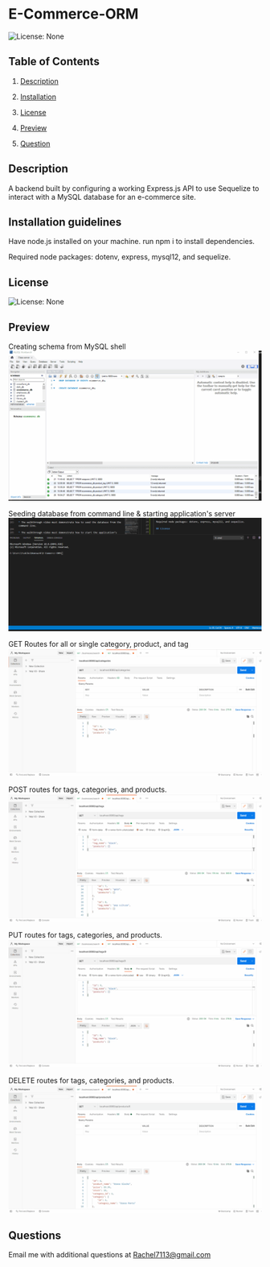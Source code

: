 # E-Commerce-ORM
![License: None](https://img.shields.io/badge/license-no%20license-brightgreen)

  ## Table of Contents 

  1. [Description](#description) 

  2. [Installation](#installation-guidelines) 

  3. [License](#license) 

  4. [Preview](#preview)

  5. [Question](#questions)  


  ## Description 

  A backend built by configuring a working Express.js API to use Sequelize to interact with a MySQL database for an e-commerce site.
 
  ## Installation guidelines 

  Have node.js installed on your machine. 
  run npm i to install dependencies.

  Required node packages: dotenv, express, mysql12, and sequelize.

  ## License 

  ![License: None](https://img.shields.io/badge/license-no%20license-brightgreen)

  ## Preview

  Creating schema from MySQL shell <br>
  ![Preview](./assets/schemaSQL.gif)

  Seeding database from command line & starting application's server
  ![Preview](./assets/seed&start.gif)

  GET Routes for all or single category, product, and tag
  ![Preview](./assets/GetRoutes.gif)

  POST routes for tags, categories, and products.
  ![Preview](./assets/PostRoutes.gif)

  PUT routes for tags, categories, and products.
  ![Preview](./assets/PutRoutes.gif)

  DELETE routes for tags, categories, and products.
  ![Preview](./assets/DeleteRoutes.gif)

  ## Questions 
  Email me with additional questions at 
  Rachel7113@gmail.com